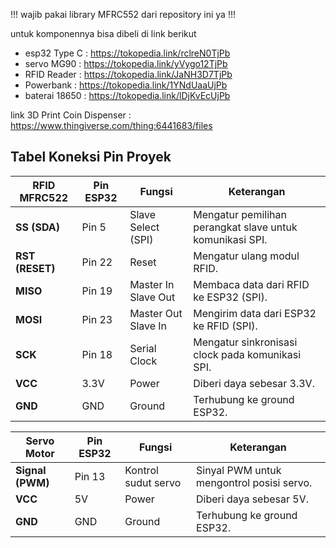 !!! wajib pakai library MFRC552 dari repository ini ya !!!

untuk komponennya bisa dibeli di link berikut
- esp32 Type C : https://tokopedia.link/rclreN0TjPb
- servo MG90 : https://tokopedia.link/yVygo12TjPb
- RFID Reader : https://tokopedia.link/JaNH3D7TjPb
- Powerbank : https://tokopedia.link/1YNdUaaUjPb
- baterai 18650 : https://tokopedia.link/lDjKvEcUjPb

link 3D Print Coin Dispenser : https://www.thingiverse.com/thing:6441683/files

## Tabel Koneksi Pin Proyek

| **RFID MFRC522**   | **Pin ESP32** | **Fungsi**                                 | **Keterangan**                                     |
|--------------------|---------------|--------------------------------------------|----------------------------------------------------|
|  **SS (SDA)**      | Pin 5         | Slave Select (SPI)                         | Mengatur pemilihan perangkat slave untuk komunikasi SPI. |
|  **RST (RESET)**   | Pin 22        | Reset                                      | Mengatur ulang modul RFID.                         |
|  **MISO**          | Pin 19        | Master In Slave Out                        | Membaca data dari RFID ke ESP32 (SPI).            |
|  **MOSI**          | Pin 23        | Master Out Slave In                        | Mengirim data dari ESP32 ke RFID (SPI).           |
|  **SCK**           | Pin 18        | Serial Clock                               | Mengatur sinkronisasi clock pada komunikasi SPI.  |
|  **VCC**           | 3.3V          | Power                                      | Diberi daya sebesar 3.3V.                         |
|  **GND**           | GND           | Ground                                     | Terhubung ke ground ESP32.                        |

| **Servo Motor**    | **Pin ESP32** | **Fungsi**                                 | **Keterangan**                                    |
|--------------------|---------------|--------------------------------------------|----------------------------------------------------|
|  **Signal (PWM)**  | Pin 13        | Kontrol sudut servo                        | Sinyal PWM untuk mengontrol posisi servo.         |
|  **VCC**           | 5V            | Power                                      | Diberi daya sebesar 5V.                           |
|  **GND**           | GND           | Ground                                     | Terhubung ke ground ESP32.                        |
